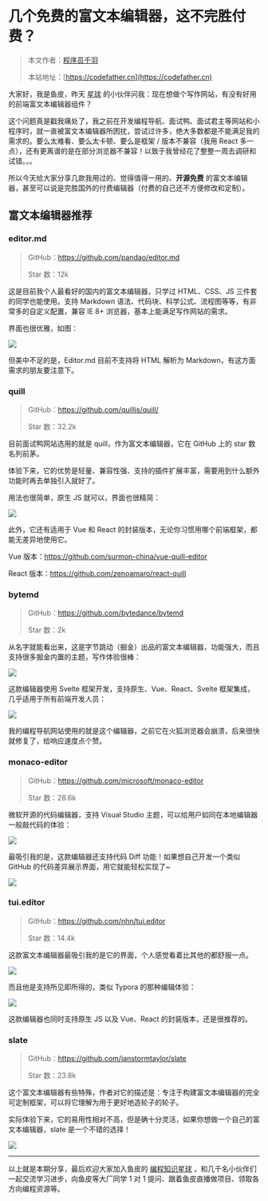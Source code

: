 # 几个免费的富文本编辑器，这不完胜付费？

> 本文作者：[程序员千羽](https://yuyuanweb.feishu.cn/wiki/Abldw5WkjidySxkKxU2cQdAtnah)
>
> 本站地址：[https://codefather.cn](https://codefather.cn)

大家好，我是鱼皮，昨天 [星球](https://mp.weixin.qq.com/s?__biz=MzI1NDczNTAwMA==&mid=2247505617&idx=1&sn=73c5e2b1ad9b22d93e8fd6153199ab22&scene=21#wechat_redirect) 的小伙伴问我：现在想做个写作网站，有没有好用的前端富文本编辑器组件？

这个问题真是戳我痛处了，我之前在开发编程导航、面试鸭、面试君主等网站和小程序时，就一直被富文本编辑器所困扰，尝试过许多，绝大多数都是不能满足我的需求的。要么太难看、要么太卡顿、要么是框架 / 版本不兼容（我用 React 多一点），还有更离谱的是在部分浏览器不兼容！以致于我曾经花了整整一周去调研和试错。。。

所以今天给大家分享几款我用过的、觉得值得一用的、**开源免费** 的富文本编辑器，甚至可以说是完胜国外的付费编辑器（付费的自己还不方便修改和定制）。

## 富文本编辑器推荐

### editor.md

> GitHub：https://github.com/pandao/editor.md
>
> Star 数：12k

这是目前我个人最看好的国内的富文本编辑器，只学过 HTML、CSS、JS 三件套的同学也能使用。支持 Markdown 语法、代码块、科学公式、流程图等等，有非常多的自定义配置，兼容 IE 8+ 浏览器，基本上能满足写作网站的需求。

界面也很优雅，如图：

![](https://pic.yupi.icu/5563/202311091054175.png)

但美中不足的是，Editor.md 目前不支持将 HTML 解析为 Markdown，有这方面需求的朋友要注意下。

### quill

> GitHub：https://github.com/quilljs/quill/
>
> Star 数：32.2k

目前面试鸭网站选用的就是 quill，作为富文本编辑器，它在 GitHub 上的 star 数名列前茅。

体验下来，它的优势是轻量、兼容性强、支持的插件扩展丰富，需要用到什么额外功能时再去单独引入就好了。

用法也很简单，原生 JS 就可以，界面也很精简：

![](https://pic.yupi.icu/5563/202311091054119.png)

此外，它还有适用于 Vue 和 React 的封装版本，无论你习惯用哪个前端框架，都能无差异地使用它。

Vue 版本：https://github.com/surmon-china/vue-quill-editor

React 版本：https://github.com/zenoamaro/react-quill

### bytemd

> GitHub：https://github.com/bytedance/bytemd
>
> Star 数：2k

从名字就能看出来，这是字节跳动（掘金）出品的富文本编辑器，功能强大，而且支持很多掘金内置的主题，写作体验很棒：

![](https://pic.yupi.icu/5563/202311091054149.png)

这款编辑器使用 Svelte 框架开发，支持原生、Vue、React、Svelte 框架集成，几乎适用于所有前端开发人员：

![](https://pic.yupi.icu/5563/202311091054138.png)

我的编程导航网站使用的就是这个编辑器，之前它在火狐浏览器会崩溃，后来很快就修复了，给响应速度点个赞。

### monaco-editor

> GitHub：https://github.com/microsoft/monaco-editor
>
> Star 数：28.6k

微软开源的代码编辑器，支持 Visual Studio 主题，可以给用户如同在本地编辑器一般敲代码的体验：

![](https://pic.yupi.icu/5563/202311091054143.png)

最吸引我的是，这款编辑器还支持代码 Diff 功能！如果想自己开发一个类似 GitHub 的代码差异展示界面，用它就能轻松实现了~

![](https://pic.yupi.icu/5563/202311091054166.png)

### tui.editor

> GitHub：https://github.com/nhn/tui.editor
>
> Star 数：14.4k

这款富文本编辑器最吸引我的是它的界面，个人感觉看着比其他的都舒服一点。

![](https://pic.yupi.icu/5563/202311091054760.png)

而且他是支持所见即所得的，类似 Typora 的那种编辑体验：

![](https://pic.yupi.icu/5563/202311091054755.png)

这款编辑器也同时支持原生 JS 以及 Vue、React 的封装版本，还是很推荐的。

### slate

> GitHub：https://github.com/ianstormtaylor/slate
>
> Star 数：23.8k

这个富文本编辑器有些特殊，作者对它的描述是：专注于构建富文本编辑器的完全可定制框架，可以将它理解为用于更好地造轮子的轮子。

实际体验下来，它的易用性相对不高，但是确十分灵活，如果你想做一个自己的富文本编辑器，slate 是一个不错的选择！

![](https://pic.yupi.icu/5563/202311091054744.png)



------


以上就是本期分享，最后欢迎大家加入鱼皮的 [编程知识星球](https://mp.weixin.qq.com/s?__biz=MzI1NDczNTAwMA==&mid=2247505617&idx=1&sn=73c5e2b1ad9b22d93e8fd6153199ab22&scene=21#wechat_redirect) ，和几千名小伙伴们一起交流学习进步，向鱼皮等大厂同学 1 对 1 提问、跟着鱼皮直播做项目、领取各方向编程资源等。